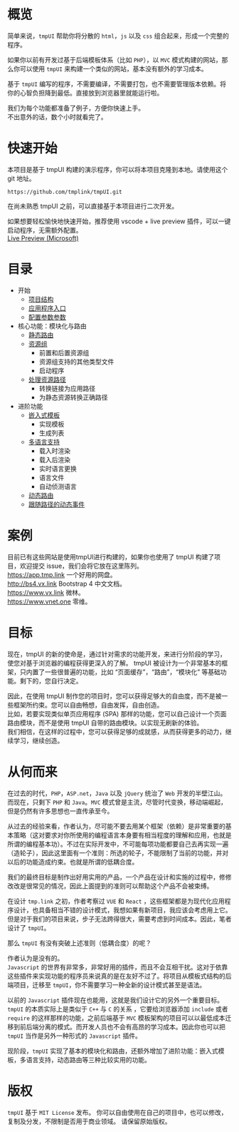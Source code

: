 # 概览

简单来说，`tmpUI` 帮助你将分散的 `html`，`js` 以及 `css` 组合起来，形成一个完整的程序。  

如果你以前有开发过基于后端模板体系（比如 `PHP`），以 `MVC` 模式构建的网站，那么你可以使用 `tmpUI` 来构建一个类似的网站，基本没有额外的学习成本。

基于 `tmpUI` 编写的程序，不需要编译，不需要打包，也不需要管理版本依赖。将你的心智负担降到最低。直接放到浏览器里就能运行啦。  

我们为每个功能都准备了例子，方便你快速上手。   
不出意外的话，数个小时就看完了。


# 快速开始
本项目是基于 tmpUI 构建的演示程序，你可以将本项目克隆到本地。请使用这个 git 地址。
```
https://github.com/tmplink/tmpUI.git
```
在尚未熟悉 tmpUI 之前，可以直接基于本项目进行二次开发。  

如果想要轻松愉快地快速开始，推荐使用 vscode + live preview 插件，可以一键启动程序，无需额外配置。  
[Live Preview (Microsoft)](https://marketplace.visualstudio.com/items?itemName=ms-vscode.live-server)

# 目录
* 开始
  * [项目结构](./struct.md)
  * [应用程序入口](./main.md)
  * [配置参数参数](./params.md)
* 核心功能：模块化与路由
  * [静态路由](./route.md)
  * [资源组](./resource.md)
    * 前置和后置资源组
    * 资源组支持的其他类型文件
    * 启动程序
  * [处理资源路径](./url.md)
    * 转换链接为应用路径
    * 为静态资源转换正确路径
* 进阶功能
  * [嵌入式模板](./temp.md)
    * 实现模板
    * 生成列表
  * [多语言支持](./i18n.md)
    * 载入时渲染
    * 载入后渲染
    * 实时语言更换
    * 语言文件
    * 自动侦测语言
  * [动态路由](./route-dynamic.md)
  * [跟随路径的动态事件](./route-dynamic-event.md)
  
# 案例

目前已有这些网站是使用tmpUI进行构建的，如果你也使用了 tmpUI 构建了项目，欢迎提交 issue，我们会将它放在这里陈列。  
https://app.tmp.link 一个好用的网盘。  
http://bs4.vx.link Bootstrap 4 中文文档。  
https://www.vx.link 微林。  
https://www.vnet.one 零维。

# 目标

现在，tmpUI 的新的使命是，通过针对需求的功能开发，来进行分阶段的学习，使您对基于浏览器的编程获得更深入的了解。 
tmpUI 被设计为一个非常基本的框架，只内置了一些很普遍的功能，比如 “页面缓存”，“路由”，“模块化” 等基础功能。剩下的，您自行决定。

因此，在使用 tmpUI 制作您的项目时，您可以获得足够大的自由度，而不是被一些框架所约束。您可以自由畅想，自由发挥，自由创造。  
比如，若要实现类似单页应用程序 (SPA) 那样的功能，您可以自己设计一个页面路由模块，而不是使用 tmpUI 自带的路由模块。以实现无刷新的体验。  
我们相信，在这样的过程中，您可以获得足够的成就感，从而获得更多的动力，继续学习，继续创造。

# 从何而来

在过去的时代，`PHP`，`ASP.net`，`Java` 以及 `jQuery` 统治了 `Web` 开发的半壁江山。而现在，只剩下 `PHP` 和 `Java`。`MVC` 模式曾是主流，尽管时代变换，移动端崛起，但是仍然有许多思想也一直传承至今。

从过去的经验来看，作者认为，尽可能不要去用某个框架（依赖）是非常重要的基本策略（这对要求对你所使用的编程语言本身要有相当程度的理解和应用，也就是所谓的编程基本功）。不过在实际开发中，不可能每项功能都要自己去再实现一遍（造轮子），因此这里面有一个准则：所选的轮子，不能限制了当前的功能，并对以后的功能造成约束。也就是所谓的低耦合度。

我们的最终目标是制作出好用实用的产品，一个产品在设计和实施的过程中，修修改改是很常见的情况，因此上面提到的准则可以帮助这个产品不会被束缚。

在设计 `tmp.link` 之初，作者考察过 `VUE` 和 `React` ，这些框架都是为现代化应用程序设计，也具备相当不错的设计模式，我想如果有新项目，我应该会考虑用上它。  
但是对于我们的项目来说，步子无法跨得很大，需要考虑到时间成本。因此，笔者设计了 `tmpUI`。  

那么 `tmpUI` 有没有突破上述准则（低耦合度）的呢？  

作者认为是没有的。  
`Javascript` 的世界有非常多，非常好用的插件，而且不会互相干扰。这对于依靠这些插件来实现功能的程序员来说真的是在友好不过了。将项目从模板式结构的后端项目，迁移至 `tmpUI`，你不需要学习一种全新的设计模式甚至是语法。

以前的 `Javascript` 插件现在也能用，这就是我们设计它的另外一个重要目标。  
`tmpUI` 的本质实际上是类似于 `C++` 与 `C` 的关系 ，它要给浏览器添加 `include` 或者 `require` 的这样那样的功能，之前后端基于 `MVC` 模板架构的项目可以以最低成本迁移到前后端分离的模式。而开发人员也不会有高昂的学习成本。因此你也可以把 `tmpUI` 当作是另外一种形式的 `Javascript` 插件。

现阶段，`tmpUI` 实现了基本的模块化和路由，还额外增加了进阶功能：嵌入式模板，多语言支持，动态路由等三种比较实用的功能。

# 版权

`tmpUI` 基于 `MIT License` 发布。
你可以自由使用在自己的项目中，也可以修改，复制及分发，不限制是否用于商业领域。
请保留原始版权。
